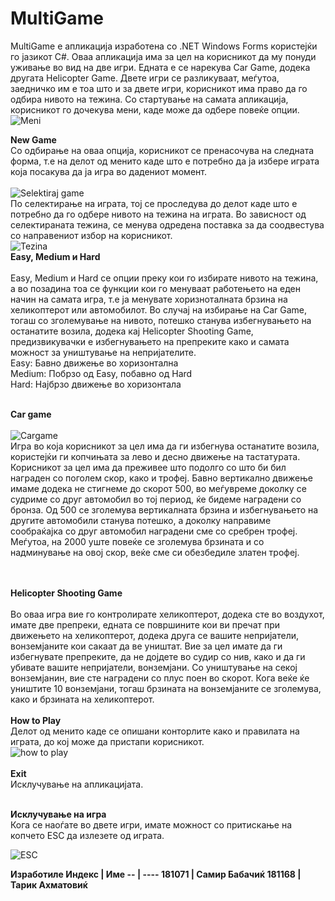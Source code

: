 # MultiGame
MultiGame е апликација изработена со .NET Windows Forms користејќи го јазикот C#. 
Оваа апликација има за цел на корисникот да му понуди уживање во вид на две игри. Едната е се нарекува Car Game, додека другата Helicopter Game. 
Двете игри се разликуваат, меѓутоа, заедничко им е тоа што и за двете игри, корисникот има право да го одбира нивото на тежина. 
Со стартување на самата апликација, корисникот го дочекува мени, каде може да одбере повеќе опции. 
![Meni](https://user-images.githubusercontent.com/74437710/104037103-8c147680-51d4-11eb-9aab-d21ca42e0c6b.png)

<b>New Game</b> 
<br>Со одбирање на оваа опција, корисникот се пренасочува на следната форма, т.е на делот од менито каде што е потребно да ја избере
играта која посакува да ја игра во дадениот момент. <br> <br>
![Selektiraj game](https://user-images.githubusercontent.com/74437710/104037104-8c147680-51d4-11eb-8e0f-01674d7585d5.png)
<br>
По селектирање на играта, тој се проследува до делот каде што е потребно да го одбере нивото на тежина на играта.
Во зависност од селектираната тежина, се менува одредена поставка за да соодвестува со направениот избор на корисникот.
<br>
![Tezina](https://user-images.githubusercontent.com/74437710/104037106-8cad0d00-51d4-11eb-8a62-5a99224feced.png)
<br>
<b>Easy, Medium и Hard</b> <br><br>
Easy, Medium и Hard се опции преку кои го избирате нивото на тежина, а во позадина тоа се функции кои го менуваат работењето на еден начин на самата игра,
т.е ја менувате хоризноталната брзина на хеликоптерот или автомобилот. Во случај на избирање на Car Game, тогаш со зголемување на нивото, потешко станува избегнувањето на 
останатите возила, додека кај Helicopter Shooting Game, предизвикувачки е избегнувањето на препреките како и самата можност за уништување на непријателите.
<br>
Easy: Бавно движење во хоризонтална<br>
Medium: Побрзо од Easy, побавно од Hard <br>
Hard: Најбрзо движење во хоризонтала<br>
<br>

<b> Car game</b> <br>
<br>
![Cargame](https://user-images.githubusercontent.com/74437710/104037096-8ae34980-51d4-11eb-8be4-238037cc1a83.png) <br>
Игра во која корисникот за цел има да ги избегнува останатите возила, користејќи ги копчињата за лево и десно движење на тастатурата. Корисникот за цел има да преживее што подолго
со што би бил награден со поголем скор, како и трофеј. Бавно вертикално движење имаме додека не стигнеме до скорот 500, во меѓувреме доколку се судриме со друг автомобил
во тој период, ќе бидеме наградени со бронза. Од 500 се зголемува вертикалната брзина и избегнувањето на другите автомобили станува потешко, а доколку направиме сообраќајка
со друг автомобил наградени сме со сребрен трофеј. Меѓутоа, на 2000 уште повеќе се зголемува брзината и со надминување на овој скор, веќе сме си обезбедиле златен трофеј.

<br><br>
<b> Helicopter Shooting Game</b>
<br><br>
Во оваа игра вие го контролирате хеликоптерот, додека сте во воздухот, имате две препреки, едната се површините кои ви пречат при движењето на хеликоптерот,
додека друга се вашите непријатели, вонземјаните кои сакаат да ве уништат. Вие за цел имате да ги избегнувате препреките, да не дојдете во судир со нив, како и да 
ги убивате вашите непријатели, вонземјани. Со уништување на секој вонземјанин, вие сте наградени со плус поен во скорот. Кога веќе ќе уништите 10 вонземјани,
тогаш брзината на вонземјаните се зголемува, како и брзината на хеликоптерот.
<br><br>
<b>How to Play</b>
<br>
Делот од менито каде се опишани конторлите како и правилата на играта, до кој може да пристапи корисникот.
<br>
![how to play](https://user-images.githubusercontent.com/74437710/104037102-8c147680-51d4-11eb-9c37-1f149b76dd32.png)
<br>
<br>
<b>Exit</b>
<br>
Исклучување на апликацијата.

<br>
<b>Исклучување на игра</b>
<br>
Кога се наоѓате во двете игри, имате можност со притискање на копчето ESC да излезете од играта.
<br>

![ESC](https://user-images.githubusercontent.com/74437710/104037099-8b7be000-51d4-11eb-9020-ccc7faf5a484.png)
<br>

<b> Изработиле 
  Индекс | Име 
-- | ---- 
181071 | Самир Бабачиќ 
181168 | Тарик Ахматовиќ 
  

